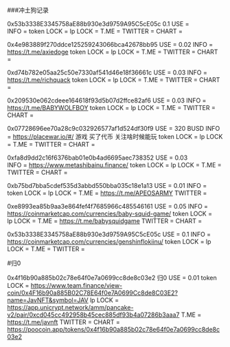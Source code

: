 ###冲土狗记录

0x53b3338E3345758aE88b930e3d9759A95C5cE05c 0.1
    USE                 =   
    INFO                = 
    token   LOCK        =
    lp      LOCK        =
    T.ME                =
    TWITTER             =
    CHART               =   

0x4e983889f270ddce125259243066bca42678bb95
    USE                 =   0.02
    INFO                =   https://t.me/axiedoge
    token   LOCK        =
    lp      LOCK        =
    T.ME                =
    TWITTER             =
    CHART               =   

0xd74b782e05aa25c50e7330af541d46e18f36661c
    USE                 =   0.03
    INFO                =   https://t.me/richquack
    token   LOCK        =
    lp      LOCK        =
    T.ME                =
    TWITTER             =
    CHART               =   
    
0x209530e062cdeee164618f93d5b07d2ffce82af6
    USE                 =   0.03
    INFO                =   https://t.me/BABYWOLFBOY
    token   LOCK        =
    lp      LOCK        =
    T.ME                =
    TWITTER             =
    CHART               =   
    
0x07728696ee70a28c9c032926577af1d524df30f9 
    USE                 =   320 BUSD
    INFO                =   https://placewar.io/#/ 游戏 买了代币 关注啥时候能玩
    token   LOCK        =
    lp      LOCK        =
    T.ME                =
    TWITTER             =
    CHART               =   


0xfa8d9dd2c16f6376bab01e0b4ad6695aec738352 
    USE                 = 0.03  
    INFO                = https://www.metashibainu.finance/
    token   LOCK        =
    lp      LOCK        =
    T.ME                =
    TWITTER             =
    CHART               =   

0xb75bd7bba5cdef535d3abbd550bba035c18e1a13
    USE                 =   0.01
    INFO                = 
    token   LOCK        =
    lp      LOCK        =
    T.ME                =   https://t.me/APEOSARMY
    TWITTER             =

0xe8993ea85b9aa3e864fef4f7685966c485546161 
    USE                 =   0.05 
    INFO                =   https://coinmarketcap.com/currencies/baby-squid-game/
    token   LOCK        =   
    lp      LOCK        =
    T.ME                =   https://t.me/babysquidgame
    TWITTER             =
    CHART               =   

0x53b3338E3345758aE88b930e3d9759A95C5cE05c 
    USE                 =   0.1
    INFO                =   https://coinmarketcap.com/currencies/genshinflokiinu/
    token   LOCK        =
    lp      LOCK        =
    T.ME                =
    TWITTER             =


#归0

0x4f16b90a885b02c78e64f0e7a0699cc8de8c03e2 归0
    USE                 =   0.01
    token   LOCK        =   https://www.team.finance/view-coin/0x4F16b90a885B02C78E64f0e7A0699Cc8de8C03E2?name=JavNFT&symbol=JAV 
    lp      LOCK        =   https://app.unicrypt.network/amm/pancake-v2/pair/0xcd045cc492958b45cec885df93b4a07286b3aaa7
    T.ME                =   https://t.me/javnft 
    TWITTER             =
    CHART               =   https://poocoin.app/tokens/0x4f16b90a885b02c78e64f0e7a0699cc8de8c03e2
